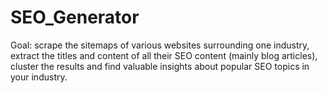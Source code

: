 # SEO_Generator
Goal: scrape the sitemaps of various websites surrounding one industry, extract the titles and content of all their SEO content (mainly blog articles), cluster the results and find valuable insights about popular SEO topics in your industry.
